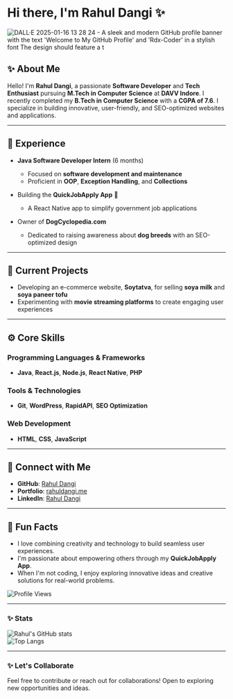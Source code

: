 # Hi there, I'm Rahul Dangi ✨

![DALL·E 2025-01-16 13 28 24 - A sleek and modern GitHub profile banner with the text 'Welcome to My GitHub Profile' and 'Rdx-Coder' in a stylish font  The design should feature a t](https://github.com/user-attachments/assets/87f6a4fd-92d7-41b1-bfd4-01bb389fb2f0)


## ✨ About Me

Hello! I'm **Rahul Dangi**, a passionate **Software Developer** and **Tech Enthusiast** pursuing **M.Tech in Computer Science** at **DAVV Indore**. I recently completed my **B.Tech in Computer Science** with a **CGPA of 7.6**. I specialize in building innovative, user-friendly, and SEO-optimized websites and applications. 

---

## 💼 Experience

- **Java Software Developer Intern** (6 months)
  - Focused on **software development and maintenance**
  - Proficient in **OOP**, **Exception Handling**, and **Collections**

- Building the **QuickJobApply App** 🚀
  - A React Native app to simplify government job applications

- Owner of **DogCyclopedia.com**
  - Dedicated to raising awareness about **dog breeds** with an SEO-optimized design

---

## 🔄 Current Projects

- Developing an e-commerce website, **Soytatva**, for selling **soya milk** and **soya paneer tofu**
- Experimenting with **movie streaming platforms** to create engaging user experiences

---

## ⚙ Core Skills

### Programming Languages & Frameworks
- **Java**, **React.js**, **Node.js**, **React Native**, **PHP**

### Tools & Technologies
- **Git**, **WordPress**, **RapidAPI**, **SEO Optimization**

### Web Development
- **HTML**, **CSS**, **JavaScript**

---

## 🔗 Connect with Me

- **GitHub**: [Rahul Dangi](https://github.com/)
- **Portfolio**: [rahuldangi.me](https://rahuldangi.me)
- **LinkedIn**: [Rahul Dangi](https://linkedin.com/in/rahul-dangi8962)

---

## 🎨 Fun Facts

- I love combining creativity and technology to build seamless user experiences.
- I'm passionate about empowering others through my **QuickJobApply App**.
- When I'm not coding, I enjoy exploring innovative ideas and creative solutions for real-world problems.

![Profile Views](https://komarev.com/ghpvc/?username=rdx-coder&color=green)

---

### ✨ Stats

![Rahul's GitHub stats](https://github-readme-stats.vercel.app/api?username=rdx-coder&show_icons=true&theme=radical)  
![Top Langs](https://github-readme-stats.vercel.app/api/top-langs/?username=rdx-coder&layout=compact&theme=radical)

---

### ✨ Let's Collaborate

Feel free to contribute or reach out for collaborations! Open to exploring new opportunities and ideas.

